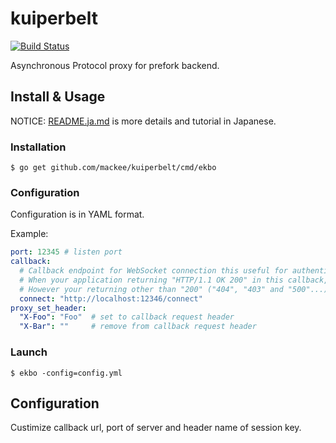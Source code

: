 # kuiperbelt

[![Build Status](https://travis-ci.org/mackee/kuiperbelt.svg)](https://travis-ci.org/mackee/kuiperbelt)

Asynchronous Protocol proxy for prefork backend.

## Install & Usage

NOTICE: [README.ja.md](https://github.com/mackee/kuiperbelt/blob/master/README.ja.md) is more details and tutorial in Japanese.

### Installation

```
$ go get github.com/mackee/kuiperbelt/cmd/ekbo
```

### Configuration

Configuration is in YAML format.

Example:
```yaml
port: 12345 # listen port
callback:
  # Callback endpoint for WebSocket connection this useful for authentication.
  # When your application returning "HTTP/1.1 OK 200" in this callback, a connection upgrade to WebSocket.
  # However your returning other than "200" ("404", "403" and "500"...), a connection is disconnect.
  connect: "http://localhost:12346/connect"
proxy_set_header:
  "X-Foo": "Foo"  # set to callback request header
  "X-Bar": ""     # remove from callback request header
```

### Launch

```
$ ekbo -config=config.yml
```

## Configuration

Custimize callback url, port of server and header name of session key.
